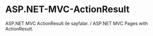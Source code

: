 # ASP.NET-MVC-ActionResult
 ASP.NET MVC ActionResult ile sayfalar. / ASP.NET MVC Pages with ActionResult.
